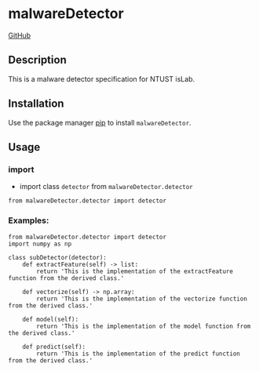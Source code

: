 malwareDetector
===================

[GitHub](https://github.com/louiskyee/malwareDetector.git)

Description
-----------

This is a malware detector specification for NTUST isLab.

Installation
------------

Use the package manager [pip](https://pip.pypa.io/en/stable/) to install `malwareDetector`.

Usage
-----

### import
* import class `detector` from `malwareDetector.detector`
```python=
from malwareDetector.detector import detector
```

### Examples:
```python=
from malwareDetector.detector import detector
import numpy as np

class subDetector(detector):
    def extractFeature(self) -> list:
        return 'This is the implementation of the extractFeature function from the derived class.'

    def vectorize(self) -> np.array:
        return 'This is the implementation of the vectorize function from the derived class.'

    def model(self):
        return 'This is the implementation of the model function from the derived class.'

    def predict(self):
        return 'This is the implementation of the predict function from the derived class.'
```